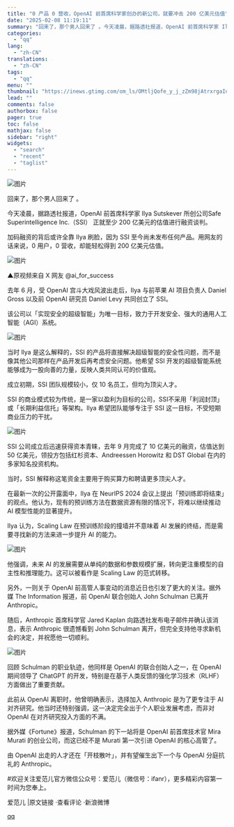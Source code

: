 ```yaml
---
title: "0 产品 0 营收，OpenAI 前首席科学家创办的新公司，就要冲击 200 亿美元估值"
date: "2025-02-08 11:19:11"
summary: "回来了，那个男人回来了 。今天凌晨，据路透社报道，OpenAI 前首席科学家 Ilya Sutske..."
categories:
  - "qq"
lang:
  - "zh-CN"
translations:
  - "zh-CN"
tags:
  - "qq"
menu: ""
thumbnail: "https://inews.gtimg.com/om_ls/OMtljQofe_y_j_zZm98jAtrxrgaIo3VMvC3bB3-o1g2qYAA_640360/0"
lead: ""
comments: false
authorbox: false
pager: true
toc: false
mathjax: false
sidebar: "right"
widgets:
  - "search"
  - "recent"
  - "taglist"
---
```


![图片](https://inews.gtimg.com/om_bt/OilJMIkgV40ZRzizGcOIGaVIukKZsOfXh3FjW6-9fo4CoAA/641)

回来了，那个男人回来了 。

今天凌晨，据路透社报道，OpenAI 前首席科学家 Ilya Sutskever 所创公司Safe Superintelligence Inc.（SSI） 正就至少 200 亿美元的估值进行融资谈判。

加码融资的背后或许全靠 Ilya 刷脸，因为 SSI 至今尚未发布任何产品。用网友的话来说，0 用户，0 营收，却能轻松得到 200 亿美元估值。

![图片](https://inews.gtimg.com/om_bt/GG3fmY_BC_Q-4QZ6o3S9Ojf3wSGp0dCLCVsT3eemArDJEAA/0)

▲原视频来自 X 网友 @ai\_for\_success

去年 6 月，受 OpenAI 宫斗大戏风波出走后，Ilya 与前苹果 AI 项目负责人 Daniel Gross 以及前 OpenAI 研究员 Daniel Levy 共同创立了 SSI。

该公司以「实现安全的超级智能」为唯一目标，致力于开发安全、强大的通用人工智能（AGI）系统。

![图片](https://inews.gtimg.com/om_bt/OilJMIkgV40ZRzizGcOIGaVIukKZsOfXh3FjW6-9fo4CoAA/641)

当时 llya 是这么解释的，SSI 的产品将直接解决超级智能的安全性问题，而不是像其他公司那样在产品开发后再考虑安全问题。他希望 SSI 开发的超级智能系统能够成为一股向善的力量，反映人类共同认可的价值观。

成立初期，SSI 团队规模较小，仅 10 名员工，但均为顶尖人才。

SSI 的商业模式较为传统，是一家以盈利为目标的公司，SSI不采用「利润封顶」或「长期利益信托」等架构。Ilya 希望团队能够专注于 SSI 这一目标，不受短期商业压力的干扰。

![图片](https://inews.gtimg.com/om_bt/OpsjPpz8kApN6jn2Y88A6lmGYsX0SQaO3cXdcEN6wHrrMAA/641)

SSI 公司成立后迅速获得资本青睐，去年 9 月完成了 10 亿美元的融资，估值达到 50 亿美元，领投方包括红杉资本、Andreessen Horowitz 和 DST Global 在内的多家知名投资机构。

当时，SSI 解释称这笔资金主要用于购买算力和聘请更多顶尖人才。

在最新一次的公开露面中，Ilya 在 NeurIPS 2024 会议上提出「预训练即将结束」的观点。他认为，现有的预训练方法在数据资源有限的情况下，将难以继续推动 AI 模型性能的显著提升。

Ilya 认为，Scaling Law 在预训练阶段的撞墙并不意味着 AI 发展的终结，而是需要寻找新的方法来进一步提升 AI 的能力。

![图片](https://inews.gtimg.com/om_bt/OMSGOvKpoF0awNFSuF7CSYHmwuCeTONSas_TJSfrKDoxwAA/641)

他强调，未来 AI 的发展需要从单纯的数据和参数规模扩展，转向更注重模型的自主性和推理能力。这可以被看作是 Scaling Law 的范式转移。

另外，一则关于 OpenAI 前高管人事变动的消息近日也引发了更大的关注。据外媒 The Information 报道，前 OpenAI 联合创始人 John Schulman 已离开 Anthropic。

随后，Anthropic 首席科学官 Jared Kaplan 向路透社发布电子邮件并确认该消息，表示 Anthropic 很遗憾看到 John Schulman 离开，但完全支持他寻求新机会的决定，并祝愿他一切顺利。

![图片](https://inews.gtimg.com/om_bt/OMSGOvKpoF0awNFSuF7CSYHmwuCeTONSas_TJSfrKDoxwAA/641)

回顾 Schulman 的职业轨迹，他同样是 OpenAI 的联合创始人之一，在 OpenAI 期间领导了 ChatGPT 的开发，特别是在基于人类反馈的强化学习技术（RLHF）方面做出了重要贡献。

此前从 OpenAI 离职时，他曾明确表示，选择加入 Anthropic 是为了更专注于 AI 对齐研究。他当时还特别强调，这一决定完全出于个人职业发展考虑，而非对 OpenAI 在对齐研究投入方面的不满。

据外媒《Fortune》报道，Schulman 的下一站将是 OpenAI 前首席技术官 Mira Murati 的创业公司，而这已经不是 Murati 第一次引进 OpenAI 的核心高管了。

由 OpenAI 出走的人才还在「开枝散叶」，并有望催生出下一个与 OpenAI 分庭抗礼的 Anthropic。

#欢迎关注爱范儿官方微信公众号：爱范儿（微信号：ifanr），更多精彩内容第一时间为您奉上。

爱范儿 |原文链接 ·查看评论 ·新浪微博

[qq](https://new.qq.com/rain/a/20250208A0379500)
